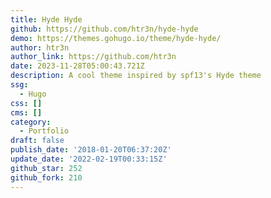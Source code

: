 ```yaml
---
title: Hyde Hyde
github: https://github.com/htr3n/hyde-hyde
demo: https://themes.gohugo.io/theme/hyde-hyde/
author: htr3n
author_link: https://github.com/htr3n
date: 2023-11-28T05:00:43.721Z
description: A cool theme inspired by spf13's Hyde theme
ssg:
  - Hugo
css: []
cms: []
category:
  - Portfolio
draft: false
publish_date: '2018-01-20T06:37:20Z'
update_date: '2022-02-19T00:33:15Z'
github_star: 252
github_fork: 210
---
```

